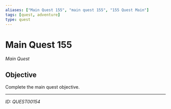 ```yaml
---
aliases: ["Main Quest 155", "main quest 155", "155 Quest Main"]
tags: [quest, adventure]
type: quest
---
```


# Main Quest 155

*Main Quest*

## Objective
Complete the main quest objective.

---
*ID: QUEST00154*